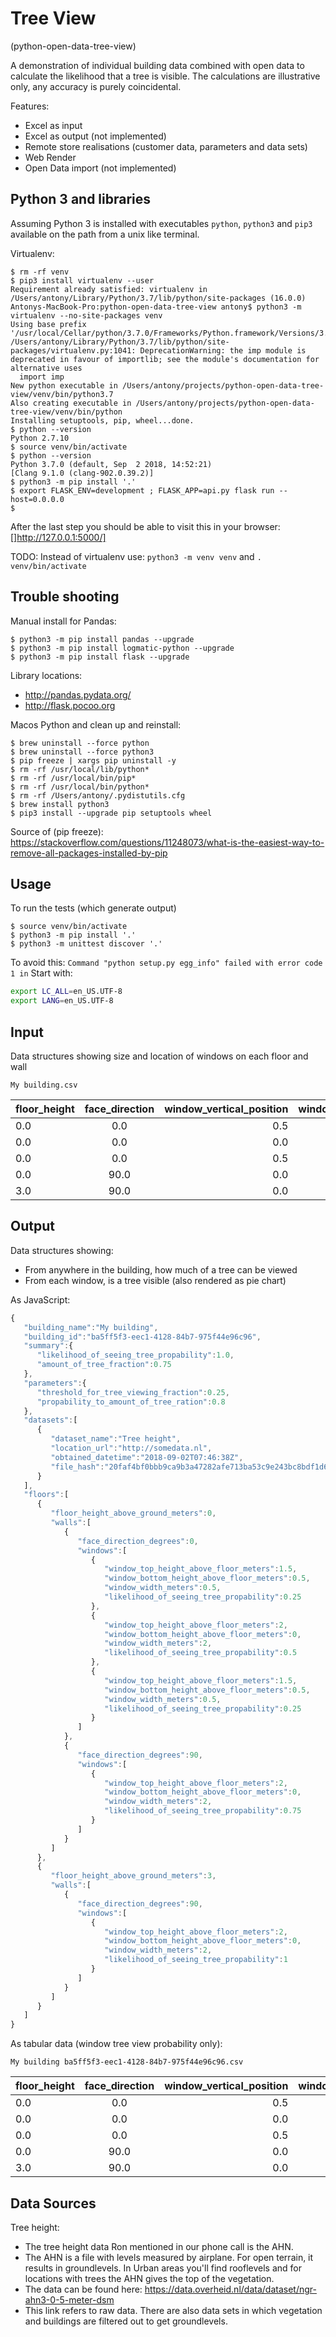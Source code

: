 Tree View
=========

(python-open-data-tree-view)

A demonstration of individual building data combined with open data to calculate the likelihood that a tree is visible. The calculations are illustrative only, any accuracy is purely coincidental. 

Features:
* Excel as input
* Excel as output (not implemented)
* Remote store realisations (customer data, parameters and data sets)
* Web Render
* Open Data import (not implemented)


Python 3 and libraries
----------------------

Assuming Python 3 is installed with executables `python`,  `python3` and `pip3` available on the path from a unix like terminal.

Virtualenv:
```shell
$ rm -rf venv
$ pip3 install virtualenv --user
Requirement already satisfied: virtualenv in /Users/antony/Library/Python/3.7/lib/python/site-packages (16.0.0)
Antonys-MacBook-Pro:python-open-data-tree-view antony$ python3 -m virtualenv --no-site-packages venv
Using base prefix '/usr/local/Cellar/python/3.7.0/Frameworks/Python.framework/Versions/3.7'
/Users/antony/Library/Python/3.7/lib/python/site-packages/virtualenv.py:1041: DeprecationWarning: the imp module is deprecated in favour of importlib; see the module's documentation for alternative uses
  import imp
New python executable in /Users/antony/projects/python-open-data-tree-view/venv/bin/python3.7
Also creating executable in /Users/antony/projects/python-open-data-tree-view/venv/bin/python
Installing setuptools, pip, wheel...done.
$ python --version
Python 2.7.10
$ source venv/bin/activate
$ python --version
Python 3.7.0 (default, Sep  2 2018, 14:52:21) 
[Clang 9.1.0 (clang-902.0.39.2)]
$ python3 -m pip install '.'
$ export FLASK_ENV=development ; FLASK_APP=api.py flask run --host=0.0.0.0
$ 
```

After the last step you should be able to visit this in your browser: []http://127.0.0.1:5000/]


TODO: Instead of virtualenv use: `python3 -m venv venv` and `. venv/bin/activate`



Trouble shooting
----------------

Manual install for Pandas:

```shell
$ python3 -m pip install pandas --upgrade
$ python3 -m pip install logmatic-python --upgrade
$ python3 -m pip install flask --upgrade
```

Library locations:
* http://pandas.pydata.org/
* http://flask.pocoo.org

Macos Python and clean up and reinstall:
```shell
$ brew uninstall --force python
$ brew uninstall --force python3
$ pip freeze | xargs pip uninstall -y
$ rm -rf /usr/local/lib/python*
$ rm -rf /usr/local/bin/pip*
$ rm -rf /usr/local/bin/python*
$ rm -rf /Users/antony/.pydistutils.cfg
$ brew install python3
$ pip3 install --upgrade pip setuptools wheel
```
Source of (pip freeze): https://stackoverflow.com/questions/11248073/what-is-the-easiest-way-to-remove-all-packages-installed-by-pip


Usage
-----

To run the tests (which generate output)
```shell
$ source venv/bin/activate
$ python3 -m pip install '.'
$ python3 -m unittest discover '.'
```

To avoid this:
`Command "python setup.py egg_info" failed with error code 1 in`
Start with:
```bash
export LC_ALL=en_US.UTF-8
export LANG=en_US.UTF-8
```

Input
-----

Data structures showing size and location of windows on each floor and wall

`My building.csv`

| floor_height | face_direction | window_vertical_position | window_height | window_width |
|--------------|:--------------:|-------------------------:|--------------:|-------------:|
| 0.0 |  0.0 | 0.5 | 1.0 | 0.5 |
| 0.0 |  0.0 | 0.0 | 2.0 | 2.0 |
| 0.0 |  0.0 | 0.5 | 1.0 | 0.5 |
| 0.0 | 90.0 | 0.0 | 2.0 | 2.0 |
| 3.0 | 90.0 | 0.0 | 2.0 | 2.0 |


Output
------

Data structures showing:
* From anywhere in the building, how much of a tree can be viewed
* From each window, is a tree visible (also rendered as pie chart)

As JavaScript:
```javascript
{
   "building_name":"My building",
   "building_id":"ba5ff5f3-eec1-4128-84b7-975f44e96c96",
   "summary":{
      "likelihood_of_seeing_tree_propability":1.0,
      "amount_of_tree_fraction":0.75
   },
   "parameters":{
      "threshold_for_tree_viewing_fraction":0.25,
      "propability_to_amount_of_tree_ration":0.8
   },
   "datasets":[
      {
         "dataset_name":"Tree height",
         "location_url":"http://somedata.nl",
         "obtained_datetime":"2018-09-02T07:46:38Z",
         "file_hash":"20faf4bf0bbb9ca9b3a47282afe713ba53c9e243bc8bdf1d670671cb"
      }
   ],
   "floors":[
      {
         "floor_height_above_ground_meters":0,
         "walls":[
            {
               "face_direction_degrees":0,
               "windows":[
                  {
                     "window_top_height_above_floor_meters":1.5,
                     "window_bottom_height_above_floor_meters":0.5,
                     "window_width_meters":0.5,
                     "likelihood_of_seeing_tree_propability":0.25
                  },
                  {
                     "window_top_height_above_floor_meters":2,
                     "window_bottom_height_above_floor_meters":0,
                     "window_width_meters":2,
                     "likelihood_of_seeing_tree_propability":0.5
                  },
                  {
                     "window_top_height_above_floor_meters":1.5,
                     "window_bottom_height_above_floor_meters":0.5,
                     "window_width_meters":0.5,
                     "likelihood_of_seeing_tree_propability":0.25
                  }
               ]
            },
            {
               "face_direction_degrees":90,
               "windows":[
                  {
                     "window_top_height_above_floor_meters":2,
                     "window_bottom_height_above_floor_meters":0,
                     "window_width_meters":2,
                     "likelihood_of_seeing_tree_propability":0.75
                  }
               ]
            }
         ]
      },
      {
         "floor_height_above_ground_meters":3,
         "walls":[
            {
               "face_direction_degrees":90,
               "windows":[
                  {
                     "window_top_height_above_floor_meters":2,
                     "window_bottom_height_above_floor_meters":0,
                     "window_width_meters":2,
                     "likelihood_of_seeing_tree_propability":1
                  }
               ]
            }
         ]
      }
   ]
}
```

As tabular data (window tree view probability only):

`My building ba5ff5f3-eec1-4128-84b7-975f44e96c96.csv`

| floor_height | face_direction | window_vertical_position | window_height | window_width | tree_propability |
|--------------|:--------------:|-------------------------:|--------------:|-------------:|-----------------:|
| 0.0 |  0.0 | 0.5 | 1.0 | 0.5 | 0.5 | 0.25 |
| 0.0 |  0.0 | 0.0 | 2.0 | 2.0 | 0.5 | 0.5  |
| 0.0 |  0.0 | 0.5 | 1.0 | 0.5 | 0.5 | 0.25 |
| 0.0 | 90.0 | 0.0 | 2.0 | 2.0 | 0.5 | 0.75 |
| 3.0 | 90.0 | 0.0 | 2.0 | 2.0 | 0.5 | 1.0  |


Data Sources
-----------

Tree height:
* The tree height data Ron mentioned in our phone call is the AHN. 
* The AHN is a file with levels measured by airplane. For open terrain, it results in groundlevels. In Urban areas you'll find rooflevels and for locations with trees the AHN gives the top of the vegetation.
* The data can be found here: https://data.overheid.nl/data/dataset/ngr-ahn3-0-5-meter-dsm
* This link refers to raw data. There are also data sets in which vegetation and buildings are filtered out to get groundlevels.
